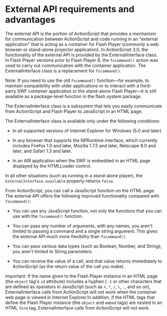 # External API requirements and advantages

The external API is the portion of ActionScript that provides a mechanism for
communication between ActionScript and code running in an "external application"
that is acting as a container for Flash Player (commonly a web browser or
stand-alone projector application). In ActionScript 3.0, the functionality of
the external API is provided by the ExternalInterface class. In Flash Player
versions prior to Flash Player 8, the `fscommand()` action was used to carry out
communication with the container application. The ExternalInterface class is a
replacement for `fscommand()`.

Note: If you need to use the old `fscommand()` function—for example, to maintain
compatibility with older applications or to interact with a third-party SWF
container application or the stand-alone Flash Player—it is still available as a
package-level function in the flash.system package.

The ExternalInterface class is a subsystem that lets you easily communicate from
ActionScript and Flash Player to JavaScript in an HTML page.

The ExternalInterface class is available only under the following conditions:

- In all supported versions of Internet Explorer for Windows (5.0 and later)

- In any browser that supports the NPRuntime interface, which currently includes
  Firefox 1.0 and later, Mozilla 1.7.5 and later, Netscape 8.0 and later, and
  Safari 1.3 and later.

- In an AIR application when the SWF is embedded in an HTML page displayed by
  the HTMLLoader control.

In all other situations (such as running in a stand-alone player), the
`ExternalInterface.available` property returns `false`.

From ActionScript, you can call a JavaScript function on the HTML page. The
external API offers the following improved functionality compared with
`fscommand()`:

- You can use any JavaScript function, not only the functions that you can use
  with the `fscommand()` function.

- You can pass any number of arguments, with any names; you aren't limited to
  passing a command and a single string argument. This gives the external API
  much more flexibility than `fscommand()`.

- You can pass various data types (such as Boolean, Number, and String); you
  aren't limited to String parameters.

- You can receive the value of a call, and that value returns immediately to
  ActionScript (as the return value of the call you make).

Important: If the name given to the Flash Player instance in an HTML page (the
`object` tag's `id` attribute) includes a hyphen ( `-`) or other characters that
are defined as operators in JavaScript (such as `+`, `*`, `/`, `\`, `.`, and so
on), ExternalInterface calls from ActionScript will not work when the container
web page is viewed in Internet Explorer.In addition, if the HTML tags that
define the Flash Player instance (the `object` and `embed` tags) are nested in
an HTML `form` tag, ExternalInterface calls from ActionScript will not work.
